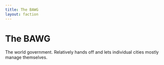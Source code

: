 ```yaml
---
title: The BAWG
layout: faction
---
```


# The BAWG
The world government. Relatively hands off and lets individual cities mostly manage themselves.